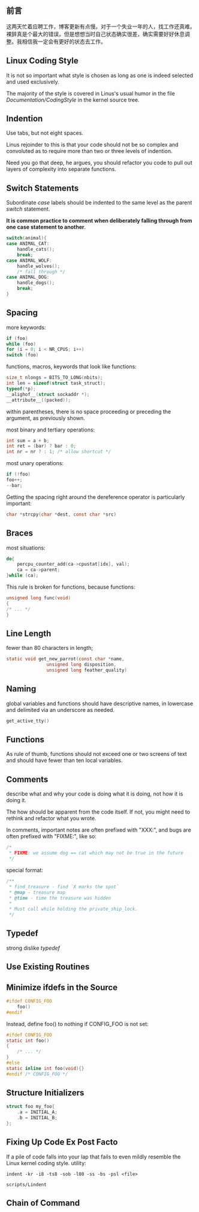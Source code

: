## **前言**
这两天忙着应聘工作，博客更新有点慢。对于一个失业一年的人，找工作还真难。裸辞真是个最大的错误，但是想想当时自己状态确实很差，确实需要好好休息调整。我相信我一定会有更好的状态去工作。

## **Linux Coding Style**
It is not so important what style is chosen as long as one is indeed selected and used exclusively.

The majority of the style is covered in Linus's usual humor in the file *Documentation/CodingStyle* in the kernel source tree.

## **Indention**
Use tabs, but not eight spaces.

Linus rejoinder to this is that your code should not be so complex and convoluted as to require more than two or three levels of indention.

Need you go that deep, he argues, you should refactor you code to pull out layers of complexity into separate functions.

## **Switch Statements**
Subordinate *case* labels should be  indented to the same level as the parent *switch* statement.

**It is common practice to comment when deliberately falling through from one case statement to another**.

```c
switch(animal){
case ANIMAL_CAT:
	handle_cats();
	break;
case ANIMAL_WOLF:
	handle_wolves();
	/* fall through */
case ANIMAL_DOG:
	handle_dogs();
	break;
}
```

## **Spacing**
more keywords:
```c
if (foo)
while (foo)
for (i = 0; i < NR_CPUS; i++)
switch (foo)
```

functions, macros, keywords that look like functions:
```c
size_t nlongs = BITS_TO_LONG(nbits);
int len = sizeof(struct task_struct);
typeof(*p);
__alighof__(struct sockaddr *);
__attribute__((packed));
```

within parentheses, there is no space proceeding or preceding the argument, as previously shown.

most binary and tertiary operations:
```c
int sum = a + b;
int ret = (bar) ? bar : 0;
int nr = nr ? : 1; /* allow shortcut */
```

most unary operations:
```c
if (!foo)
foo++;
--bar;
```

Getting the spacing right around the dereference operator is particularly important:
```c
char *strcpy(char *dest, const char *src)
```

## **Braces**
most situations:
```c
do{
	percpu_counter_add(ca->cpustat[idx], val);
	ca = ca->parent;
}while (ca);
```

This rule is broken for functions, because functions:
```c
unsigned long func(void)
{
/* ... */
}
```

## **Line Length**
fewer than 80 characters in length;

```c
static void get_new_parrot(const char *name,
			   unsigned long disposition,
			   unsigned long feather_quality)
```

## **Naming**
global variables and functions should have descriptive names, in lowercase and delimited via an underscore as needed.
```c
get_active_tty()
```

## **Functions**
As rule of thumb, functions should not exceed one or two screens of text and should have fewer than ten local variables.

## **Comments**
describe what and why your code is doing what it is doing, not how it is doing it.

The how should be apparent from the code itself. If not, you might need to rethink and refactor what you wrote.

In comments, important notes are often prefixed with "XXX:", and bugs are often prefixed with "FIXME:", like so:
```c
/*
 * FIXME: we assume dog == cat which may not be true in the future
 */
```

special format:
```c
/**
 * find_treasure - find `X marks the spot`
 * @map - treasure map
 * @time - time the treasure was hidden
 *
 * Must call while holding the private_ship_lock.
 */
```

## **Typedef**
strong dislike *typedef*

## **Use Existing Routines**

## **Minimize ifdefs in the Source**
```c
#ifdef CONFIG_FOO
	foo()
#endif
```

Instead, define foo() to nothing if CONFIG_FOO is not set:
```c
#ifdef CONFIG_FOO
static int foo()
{
	/* ... */
}
#else
static inline int foo(void){}
#endif /* CONFIG_FOO */
```

## **Structure Initializers**
```c
struct foo my_foo{
	.a = INITIAL_A;
	.b = INITIAL_B;
};
```

## **Fixing Up Code Ex Post Facto**
If a pile of code falls into your lap that fails to even mildly resemble the Linux kernel coding style.
utility:
```
indent -kr -i8 -ts8 -sob -l80 -ss -bs -psl <file>
```
```
scripts/Lindent
```

## **Chain of Command**